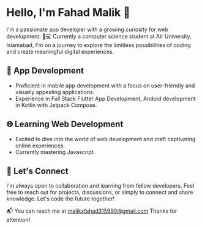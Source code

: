 # Hello, I'm Fahad Malik 👋

I'm a passionate app developer with a growing curiosity for web development. 📱💻 Currently a computer science student at Air University, Islamabad, I'm on a journey to explore the limitless possibilities of coding and create meaningful digital experiences.

## 📱 App Development
- Proficient in mobile app development with a focus on user-friendly and visually appealing applications.
- Experience in Full Stack Flutter App Development, Andoid development in Kotlin with Jetpack Compose.

## 🌐 Learning Web Development
- Excited to dive into the world of web development and craft captivating online experiences.
- Currently mastering Javascript.

## 🚀 Let's Connect
I'm always open to collaboration and learning from fellow developers. Feel free to reach out for projects, discussions, or simply to connect and share knowledge. Let's code the future together!

📬 You can reach me at malikxfahad315990@gmail.com
Thanks for attention!
